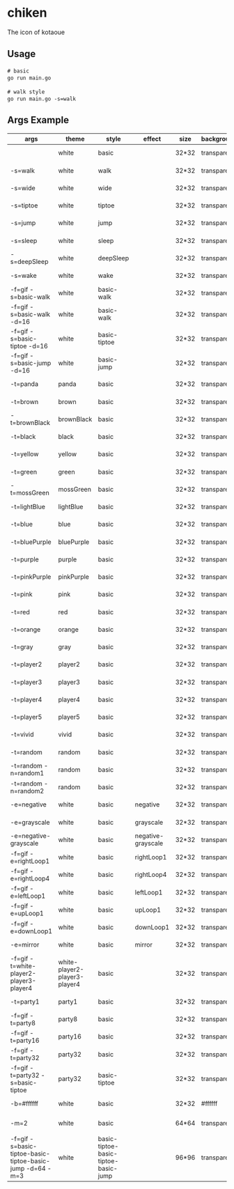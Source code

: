 # chiken
The icon of kotaoue

## Usage
```
# basic
go run main.go

# walk style
go run main.go -s=walk
```

## Args Example
|args|theme|style|effect|size|background|image|
|---|---|---|---|---|---|---|
||white|basic||32*32|transparent|![white](img/white.png)|
|-s=walk|white|walk||32*32|transparent|![white_walk](img/white_walk.png)|
|-s=wide|white|wide||32*32|transparent|![white_wide](img/white_wide.png)|
|-s=tiptoe|white|tiptoe||32*32|transparent|![white_tiptoe](img/white_tiptoe.png)|
|-s=jump|white|jump||32*32|transparent|![white_jump](img/white_jump.png)|
|-s=sleep|white|sleep||32*32|transparent|![white_sleep](img/white_sleep.png)|
|-s=deepSleep|white|deepSleep||32*32|transparent|![white_deepSleep](img/white_deepSleep.png)|
|-s=wake|white|wake||32*32|transparent|![white_wake](img/white_wake.png)|
|-f=gif -s=basic-walk|white|basic-walk||32*32|transparent|![white_basic-walk](img/white_basic-walk.gif)|
|-f=gif -s=basic-walk -d=16|white|basic-walk||32*32|transparent|![white_basic-walk_delay16](img/white_basic-walk_delay16.gif)|
|-f=gif -s=basic-tiptoe -d=16|white|basic-tiptoe||32*32|transparent|![white_basic-tiptoe_delay16](img/white_basic-tiptoe_delay16.gif)|
|-f=gif -s=basic-jump -d=16|white|basic-jump||32*32|transparent|![white_basic-jump_delay16](img/white_basic-jump_delay16.gif)|
|-t=panda|panda|basic||32*32|transparent|![panda](img/panda.png)|
|-t=brown|brown|basic||32*32|transparent|![brown](img/brown.png)|
|-t=brownBlack|brownBlack|basic||32*32|transparent|![brownBlack](img/brownBlack.png)|
|-t=black|black|basic||32*32|transparent|![black](img/black.png)|
|-t=yellow|yellow|basic||32*32|transparent|![yellow](img/yellow.png)|
|-t=green|green|basic||32*32|transparent|![green](img/green.png)|
|-t=mossGreen|mossGreen|basic||32*32|transparent|![mossGreen](img/mossGreen.png)|
|-t=lightBlue|lightBlue|basic||32*32|transparent|![lightBlue](img/lightBlue.png)|
|-t=blue|blue|basic||32*32|transparent|![blue](img/blue.png)|
|-t=bluePurple|bluePurple|basic||32*32|transparent|![bluePurple](img/bluePurple.png)|
|-t=purple|purple|basic||32*32|transparent|![purple](img/purple.png)|
|-t=pinkPurple|pinkPurple|basic||32*32|transparent|![pinkPurple](img/pinkPurple.png)|
|-t=pink|pink|basic||32*32|transparent|![pink](img/pink.png)|
|-t=red|red|basic||32*32|transparent|![red](img/red.png)|
|-t=orange|orange|basic||32*32|transparent|![orange](img/orange.png)|
|-t=gray|gray|basic||32*32|transparent|![gray](img/gray.png)|
|-t=player2|player2|basic||32*32|transparent|![player2](img/player2.png)|
|-t=player3|player3|basic||32*32|transparent|![player3](img/player3.png)|
|-t=player4|player4|basic||32*32|transparent|![player4](img/player4.png)|
|-t=player5|player5|basic||32*32|transparent|![player5](img/player5.png)|
|-t=vivid|vivid|basic||32*32|transparent|![vivid](img/vivid.png)|
|-t=random|random|basic||32*32|transparent|![random](img/random.png)|
|-t=random -n=random1|random|basic||32*32|transparent|![random1](img/random1.png)|
|-t=random -n=random2|random|basic||32*32|transparent|![random2](img/random2.png)|
|-e=negative|white|basic|negative|32*32|transparent|![white_negative](img/white_negative.png)|
|-e=grayscale|white|basic|grayscale|32*32|transparent|![white_grayscale](img/white_grayscale.png)|
|-e=negative-grayscale|white|basic|negative-grayscale|32*32|transparent|![white_negative-grayscale](img/white_negative-grayscale.png)|
|-f=gif -e=rightLoop1|white|basic|rightLoop1|32*32|transparent|![white_rightLoop1](img/white_rightLoop1.gif)|
|-f=gif -e=rightLoop4|white|basic|rightLoop4|32*32|transparent|![white_rightLoop4](img/white_rightLoop4.gif)|
|-f=gif -e=leftLoop1|white|basic|leftLoop1|32*32|transparent|![white_leftLoop1](img/white_leftLoop1.gif)|
|-f=gif -e=upLoop1|white|basic|upLoop1|32*32|transparent|![white_upLoop1](img/white_upLoop1.gif)|
|-f=gif -e=downLoop1|white|basic|downLoop1|32*32|transparent|![white_downLoop1](img/white_downLoop1.gif)|
|-e=mirror|white|basic|mirror|32*32|transparent|![white_mirror](img/white_mirror.png)|
|-f=gif -t=white-player2-player3-player4|white-player2-player3-player4|basic||32*32|transparent|![white-player2-player3-player4](img/white-player2-player3-player4.gif)|
|-t=party1|party1|basic||32*32|transparent|![party1](img/party1.png)|
|-f=gif -t=party8|party8|basic||32*32|transparent|![party8](img/party8.gif)|
|-f=gif -t=party16|party16|basic||32*32|transparent|![party16](img/party16.gif)|
|-f=gif -t=party32|party32|basic||32*32|transparent|![party32](img/party32.gif)|
|-f=gif -t=party32 -s=basic-tiptoe|party32|basic-tiptoe||32*32|transparent|![party32_basic-tiptoe](img/party32_basic-tiptoe.gif)|
|-b=#ffffff|white|basic||32*32|#ffffff|![white_ffffff](img/white_ffffff.png)|
|-m=2|white|basic||64*64|transparent|![white_2](img/white_2.png)|
|-f=gif -s=basic-tiptoe-basic-tiptoe-basic-jump -d=64 -m=3|white|basic-tiptoe-basic-tiptoe-basic-jump||96*96|transparent|![white_basic-tiptoe-basic-tiptoe-basic-jump_3_delay64](img/white_basic-tiptoe-basic-tiptoe-basic-jump_3_delay64.gif)|